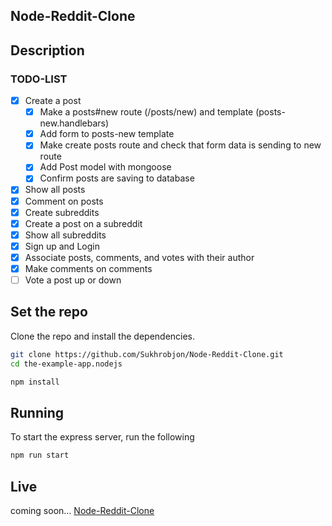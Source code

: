 ## Node-Reddit-Clone
## Description
### TODO-LIST

* [X] Create a post
    * [X] Make a posts#new route (/posts/new) and template (posts-new.handlebars)
    * [X] Add form to posts-new template
    * [X] Make create posts route and check that form data is sending to new route
    * [X] Add Post model with mongoose
    * [X] Confirm posts are saving to database
* [X] Show all posts
* [X] Comment on posts
* [X] Create subreddits
* [X] Create a post on a subreddit
* [X] Show all subreddits
* [X] Sign up and Login
* [X] Associate posts, comments, and votes with their author
* [X] Make comments on comments
* [ ] Vote a post up or down

## Set the repo 

Clone the repo and install the dependencies.

```bash
git clone https://github.com/Sukhrobjon/Node-Reddit-Clone.git
cd the-example-app.nodejs
```

```bash
npm install
```

## Running

To start the express server, run the following

```bash
npm run start
```
## Live
coming soon...
[Node-Reddit-Clone]()